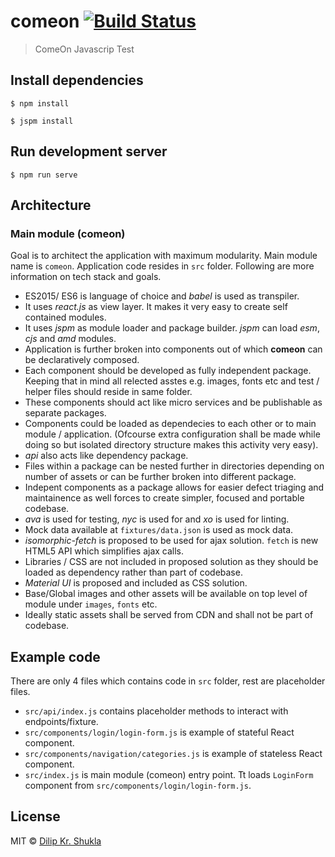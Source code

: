# comeon [![Build Status](https://travis-ci.org/fusionstrings/comeon.svg?branch=master)](https://travis-ci.org/fusionstrings/comeon)

> ComeOn Javascrip Test


## Install dependencies

```
$ npm install
```

```
$ jspm install
```


## Run development server

```
$ npm run serve
```


## Architecture

### Main module (comeon)
Goal is to architect the application with maximum modularity. Main module name is `comeon`. Application code resides in `src` folder. Following are more information on tech stack and goals.

- ES2015/ ES6 is language of choice and *babel* is used as transpiler.
- It uses *react.js* as view layer. It makes it very easy to create self contained modules.
- It uses *jspm* as module loader and package builder. *jspm* can load *esm*, *cjs* and *amd* modules.
- Application is further broken into components out of which **comeon** can be declaratively composed.
- Each component should be developed as fully independent package. Keeping that in mind all relected asstes e.g. images, fonts etc and test / helper files should reside in same folder.
- These components should act like micro services and be publishable as separate packages.
- Components could be loaded as dependecies to each other or to main module / application. (Ofcourse extra configuration shall be made while doing so but isolated directory structure makes this activity very easy).
- *api* also acts like dependency package.
- Files within a package can be nested further in directories depending on number of assets or can be further broken into different package.
- Indepent components as a package allows for easier defect triaging and maintainence as well forces to create simpler, focused and portable codebase.
- *ava* is used for testing, *nyc* is used for  and *xo* is used for linting.
- Mock data available at `fixtures/data.json` is used as mock data.
- *isomorphic-fetch* is proposed to be used for ajax solution. `fetch` is new HTML5 API which simplifies ajax calls.
- Libraries / CSS are not included in proposed solution as they should be loaded as dependency rather than part of codebase.
- *Material UI* is proposed and included as CSS solution.
- Base/Global images and other assets will be available on top level of module under `images`, `fonts` etc.
- Ideally static assets shall be served from CDN and shall not be part of codebase.

## Example code

There are only 4 files which contains code in `src` folder, rest are placeholder files.
 
- `src/api/index.js` contains placeholder methods to interact with endpoints/fixture.
- `src/components/login/login-form.js` is example of stateful React component.
- `src/components/navigation/categories.js` is example of stateless React component.
- `src/index.js` is main module (comeon) entry point. Tt loads `LoginForm` component from `src/components/login/login-form.js`.


## License

MIT © [Dilip Kr. Shukla](https://github.com/fusionstrings/comeon)
